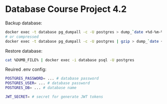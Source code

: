 # Database Course Project 4.2

Backup database:

```sh
docker exec -t database pg_dumpall -c -U postgres > dump_`date +%d-%m-%Y"_"%H_%M_%S`.sql
# or compressed
docker exec -t database pg_dumpall -c -U postgres | gzip > dump_`date +%d-%m-%Y"_"%H_%M_%S`.gz
```

Restore database:

```sh
cat %DUMB_FILE% | docker exec -i database psql -U postgres
```

Reuired .env config:

```sh
POSTGRES_PASSWORD= ... # database password
POSTGRES_USER= ... # database password
POSTGRES_DB= ... # database name

JWT_SECRET= # secret for generate JWT tokens
```
